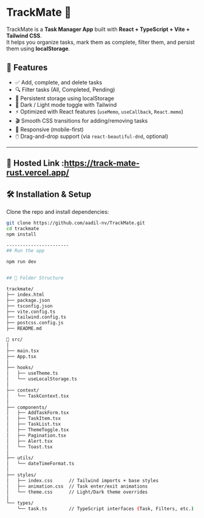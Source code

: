 # TrackMate 📝

TrackMate is a **Task Manager App** built with **React + TypeScript + Vite + Tailwind CSS**.  
It helps you organize tasks, mark them as complete, filter them, and persist them using **localStorage**.  

## 🚀 Features

- ✅ Add, complete, and delete tasks  
- 🔍 Filter tasks (All, Completed, Pending)  
- 💾 Persistent storage using localStorage  
- 🎨 Dark / Light mode toggle with Tailwind  
- ⚡ Optimized with React features (`useMemo`, `useCallback`, `React.memo`)  
- 🎬 Smooth CSS transitions for adding/removing tasks  
- 📱 Responsive (mobile-first)  
- 🖱️ Drag-and-drop support (via `react-beautiful-dnd`, optional)  

---
## 🚀 Hosted Link :https://track-mate-rust.vercel.app/

## 🛠️ Installation & Setup

Clone the repo and install dependencies:

```bash
git clone https://github.com/aadil-nv/TrackMate.git
cd trackmate
npm install

-----------------------
## Run the app

npm run dev


## 📂 Folder Structure

trackmate/
├── index.html
├── package.json
├── tsconfig.json
├── vite.config.ts
├── tailwind.config.ts
├── postcss.config.js
├── README.md

📂 src/
│
├── main.tsx
├── App.tsx
│
├── hooks/
│   ├── useTheme.ts
│   └── useLocalStorage.ts
│
├── context/
│   └── TaskContext.tsx
│
├── components/
│   ├── AddTaskForm.tsx
│   ├── TaskItem.tsx
│   ├── TaskList.tsx
│   ├── ThemeToggle.tsx
│   ├── Pagination.tsx
│   ├── Alert.tsx
│   └── Toast.tsx
│
├── utils/
│   └── dateTimeFormat.ts
│
├── styles/
│   ├── index.css      // Tailwind imports + base styles
│   ├── animation.css  // Task enter/exit animations
│   └── theme.css      // Light/Dark theme overrides
│
└── types/
    └── task.ts        // TypeScript interfaces (Task, Filters, etc.)
